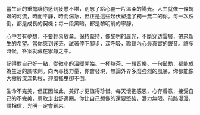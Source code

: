 當生活的重擔讓你感到疲憊不堪，別忘了給心靈一片溫柔的陽光。人生就像一條蜿蜒的河流，時而平靜，時而湍急，但正是這些起伏塑造了獨一無二的你。每一次跌倒，都是成長的契機；每一段黑暗，都是黎明前的寧靜。

心中若有夢想，不要輕易放棄。保持堅持，像黎明的晨光，不斷穿透雲層，帶來新生的希望。當你感到迷茫，試著停下腳步，深呼吸，聆聽內心最真實的聲音。許多時候，答案就藏在寧靜之中。

記得對自己好一點，從微小的溫暖開始。一杯熱茶、一段音樂、一句鼓勵，都能成為生活的調味劑。向內尋找力量，你會發現，無論外界多麼強烈的風暴，你都能像大樹般深深紮根，迎風搖曳卻不倒。

生命不完美，但正因如此，美好才更值得珍惜。每天懷抱感恩，心存善意，接受自己的不完美，勇敢走出舒適圈。你比自己想像的還要堅強，潛力無限。前路漫漫，請相信，光明一定會到來。
